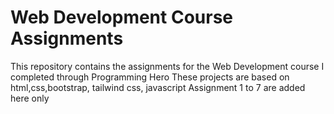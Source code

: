 # Web Development Course Assignments
This repository contains the assignments for the Web Development course I completed through Programming Hero
These projects are based on html,css,bootstrap, tailwind css, javascript
Assignment 1 to 7 are added here only
